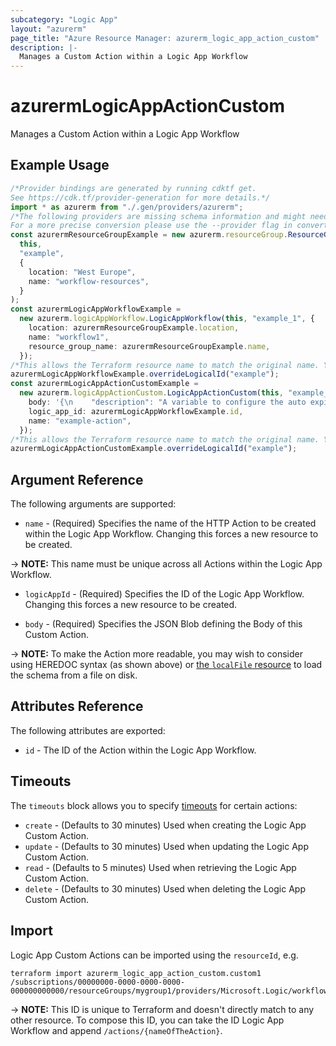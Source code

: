 ```yaml
---
subcategory: "Logic App"
layout: "azurerm"
page_title: "Azure Resource Manager: azurerm_logic_app_action_custom"
description: |-
  Manages a Custom Action within a Logic App Workflow
---
```


# azurermLogicAppActionCustom

Manages a Custom Action within a Logic App Workflow

## Example Usage

```typescript
/*Provider bindings are generated by running cdktf get.
See https://cdk.tf/provider-generation for more details.*/
import * as azurerm from "./.gen/providers/azurerm";
/*The following providers are missing schema information and might need manual adjustments to synthesize correctly: azurerm.
For a more precise conversion please use the --provider flag in convert.*/
const azurermResourceGroupExample = new azurerm.resourceGroup.ResourceGroup(
  this,
  "example",
  {
    location: "West Europe",
    name: "workflow-resources",
  }
);
const azurermLogicAppWorkflowExample =
  new azurerm.logicAppWorkflow.LogicAppWorkflow(this, "example_1", {
    location: azurermResourceGroupExample.location,
    name: "workflow1",
    resource_group_name: azurermResourceGroupExample.name,
  });
/*This allows the Terraform resource name to match the original name. You can remove the call if you don't need them to match.*/
azurermLogicAppWorkflowExample.overrideLogicalId("example");
const azurermLogicAppActionCustomExample =
  new azurerm.logicAppActionCustom.LogicAppActionCustom(this, "example_2", {
    body: '{\n    "description": "A variable to configure the auto expiration age in days. Configured in negative number. Default is -30 (30 days old).",\n    "inputs": {\n        "variables": [\n            {\n                "name": "ExpirationAgeInDays",\n                "type": "Integer",\n                "value": -30\n            }\n        ]\n    },\n    "runAfter": {},\n    "type": "InitializeVariable"\n}\n',
    logic_app_id: azurermLogicAppWorkflowExample.id,
    name: "example-action",
  });
/*This allows the Terraform resource name to match the original name. You can remove the call if you don't need them to match.*/
azurermLogicAppActionCustomExample.overrideLogicalId("example");

```

## Argument Reference

The following arguments are supported:

* `name` - (Required) Specifies the name of the HTTP Action to be created within the Logic App Workflow. Changing this forces a new resource to be created.

\-> **NOTE:** This name must be unique across all Actions within the Logic App Workflow.

*   `logicAppId` - (Required) Specifies the ID of the Logic App Workflow. Changing this forces a new resource to be created.

*   `body` - (Required) Specifies the JSON Blob defining the Body of this Custom Action.

\-> **NOTE:** To make the Action more readable, you may wish to consider using HEREDOC syntax (as shown above) or [the `localFile` resource](https://www.terraform.io/docs/providers/local/d/file.html) to load the schema from a file on disk.

## Attributes Reference

The following attributes are exported:

* `id` - The ID of the Action within the Logic App Workflow.

## Timeouts

The `timeouts` block allows you to specify [timeouts](https://www.terraform.io/language/resources/syntax#operation-timeouts) for certain actions:

* `create` - (Defaults to 30 minutes) Used when creating the Logic App Custom Action.
* `update` - (Defaults to 30 minutes) Used when updating the Logic App Custom Action.
* `read` - (Defaults to 5 minutes) Used when retrieving the Logic App Custom Action.
* `delete` - (Defaults to 30 minutes) Used when deleting the Logic App Custom Action.

## Import

Logic App Custom Actions can be imported using the `resourceId`, e.g.

```console
terraform import azurerm_logic_app_action_custom.custom1 /subscriptions/00000000-0000-0000-0000-000000000000/resourceGroups/mygroup1/providers/Microsoft.Logic/workflows/workflow1/actions/custom1
```

\-> **NOTE:** This ID is unique to Terraform and doesn't directly match to any other resource. To compose this ID, you can take the ID Logic App Workflow and append `/actions/{nameOfTheAction}`.
